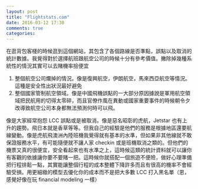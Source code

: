 ```yaml
---
layout: post
title: "Flightstats.com"
date: 2016-03-12 17:30
comments: true
categories: 
---
```

在逛背包客棧的時候逛到這個網站，其包含了各個路線是否準點，誤點以及取消的統計數據。我覺得對於選擇航班跟航空公司的時候十分有參考價值。撇除掉幾種系統性的情況其實可以去賭機率撿便宜

1.  整個航空公司爛掉的情況。像是復興航空，伊朗航空，馬來西亞航空等情況。這種是安全性出狀況最好避免
2.  整個國家管制航空領域。像是中國飛機誤點的一大部分原因據說是軍用航空領域把民航用的切得太零碎，而且官僚作風在異動或國家重要事件的時候朝令夕改導致航空公司本身都無法預測何時可以飛。

像是大家經常抱怨 LCC 誤點或是被取消。像是惡名昭彰的虎航，Jetstar
也有上升的趨勢。飛日本就是香草等等。但我自己的經驗是他們的服務是根據地區還要航線變動。像是虎航飛澳洲內陸班機我覺得就有基本的水準，但如果非其他線就不敢保證服務水平，有可能隨便就不讓人家
checkin
或是班機取消之類的。但他們的機票又真的很便宜，安全看起來也有水準之上，這時候這類的統計資料就可以讓你有客觀的依據讓你要不要賭一把。這時候你就搭配一個旅遊不便險，做好心理準備把行程排鬆一點，其實能讓整個行程的成本整體下降許多而且有很高的機率不會經驗受損。用更細緻的模型去優化你的成本而不是把大多數
LCC 打入黑名單（恩，感覺好像在玩 financial modeling 一樣）
